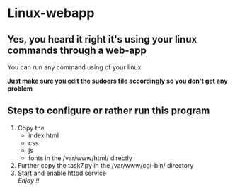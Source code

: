# Linux-webapp
<h2>Yes, you heard it right it's using your linux commands through a web-app</h2>
<p>You can run any command using of your linux </p>
<b>Just make sure you edit the sudoers file accordingly so you don't get any problem</b>
<h2>Steps to configure or rather run this program</h2>
<ol>
<li>Copy the <ul> <li> index.html </li> <li> css </li> <li>js</li> <li> fonts in the /var/www/html/ directly </li> </ul>  </li>
<li> Further copy the task7.py in the /var/www/cgi-bin/ directory </li>
<li> Start and enable httpd service </li>
<i> Enjoy !! </i>
